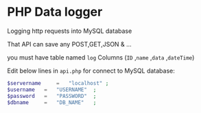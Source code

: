 # PHP Data logger

Logging http requests into MySQL database

That API can save any POST,GET,JSON & ...

you must have table named `log` Columns (`ID` ,`name` ,`data` ,`dateTime`)

Edit below lines in `api.php` for connect to MySQL database:

```PHP
$servername     = 	"localhost"	;
$username 	= 	"USERNAME"	;
$password 	= 	"PASSWORD"	;
$dbname 	= 	"DB_NAME"	;
```
